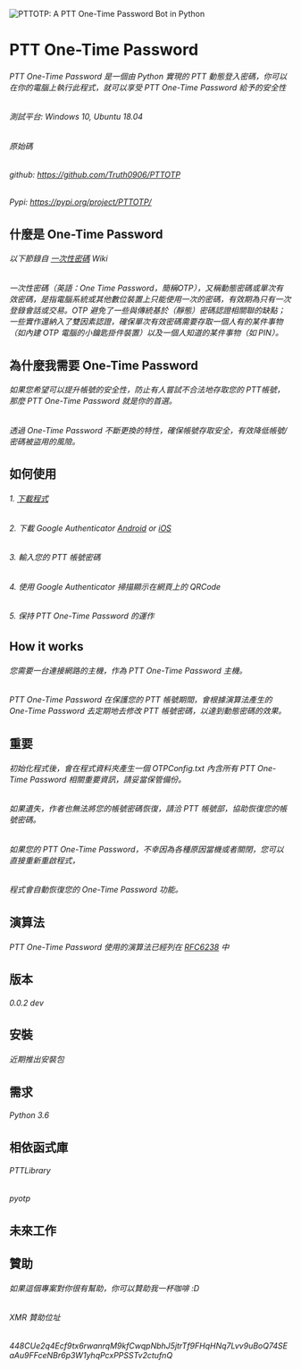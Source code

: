 ![PTTOTP: A PTT One-Time Password Bot in Python](https://i.imgur.com/zFxDCU7.png)
# PTT One-Time Password

###### PTT One-Time Password 是一個由 Python 實現的 PTT 動態登入密碼，你可以在你的電腦上執行此程式，就可以享受 PTT One-Time Password 給予的安全性
###### 
###### 測試平台: Windows 10, Ubuntu 18.04
###### 原始碼
###### github: https://github.com/Truth0906/PTTOTP
###### Pypi: https://pypi.org/project/PTTOTP/

什麼是 One-Time Password
-------------------
###### 以下節錄自 [一次性密碼](https://zh.wikipedia.org/wiki/%E4%B8%80%E6%AC%A1%E6%80%A7%E5%AF%86%E7%A2%BC) Wiki
###### 一次性密碼（英語：One Time Password，簡稱OTP），又稱動態密碼或單次有效密碼，是指電腦系統或其他數位裝置上只能使用一次的密碼，有效期為只有一次登錄會話或交易。OTP 避免了一些與傳統基於（靜態）密碼認證相關聯的缺點；一些實作還納入了雙因素認證，確保單次有效密碼需要存取一個人有的某件事物（如內建 OTP 電腦的小鑰匙掛件裝置）以及一個人知道的某件事物（如 PIN）。

為什麼我需要 One-Time Password
-------------------
###### 如果您希望可以提升帳號的安全性，防止有人嘗試不合法地存取您的 PTT帳號，那麼 PTT One-Time Password 就是你的首選。
###### 透過 One-Time Password 不斷更換的特性，確保帳號存取安全，有效降低帳號/密碼被盜用的風險。

如何使用
-------------------
###### 1. [下載程式](https://github.com/Truth0906/PTTOTP/releases)
###### 2. 下載 Google Authenticator [Android](https://play.google.com/store/apps/details?id=com.google.android.apps.authenticator2&hl=zh_TW) or [iOS](https://itunes.apple.com/tw/app/google-authenticator/id388497605?mt=8)
###### 3. 輸入您的 PTT 帳號密碼
###### 4. 使用 Google Authenticator 掃描顯示在網頁上的 QRCode
###### 5. 保持 PTT One-Time Password 的運作

How it works
-------------------
###### 您需要一台連接網路的主機，作為 PTT One-Time Password 主機。
###### PTT One-Time Password 在保護您的 PTT 帳號期間，會根據演算法產生的 One-Time Password 去定期地去修改 PTT 帳號密碼，以達到動態密碼的效果。

重要
-------------------
###### 初始化程式後，會在程式資料夾產生一個 OTPConfig.txt 內含所有 PTT One-Time Password 相關重要資訊，請妥當保管備份。
###### 如果遺失，作者也無法將您的帳號密碼恢復，請洽 PTT 帳號部，協助恢復您的帳號密碼。
###### 如果您的 PTT One-Time Password，不幸因為各種原因當機或者關閉，您可以直接重新重啟程式，
###### 程式會自動恢復您的 One-Time Password 功能。

演算法
-------------------
###### PTT One-Time Password 使用的演算法已經列在 [RFC6238](https://tools.ietf.org/html/rfc6238) 中

版本
-------------------
###### 0.0.2 dev

安裝
-------------------
###### 近期推出安裝包

需求
-------------------
###### Python 3.6

相依函式庫
-------------------
###### PTTLibrary
###### pyotp

未來工作
-------------------

贊助
-------------------
###### 如果這個專案對你很有幫助，你可以贊助我一杯咖啡 :D
###### XMR 贊助位址
###### 448CUe2q4Ecf9tx6rwanrqM9kfCwqpNbhJ5jtrTf9FHqHNq7Lvv9uBoQ74SEaAu9FFceNBr6p3W1yhqPcxPPSSTv2ctufnQ
